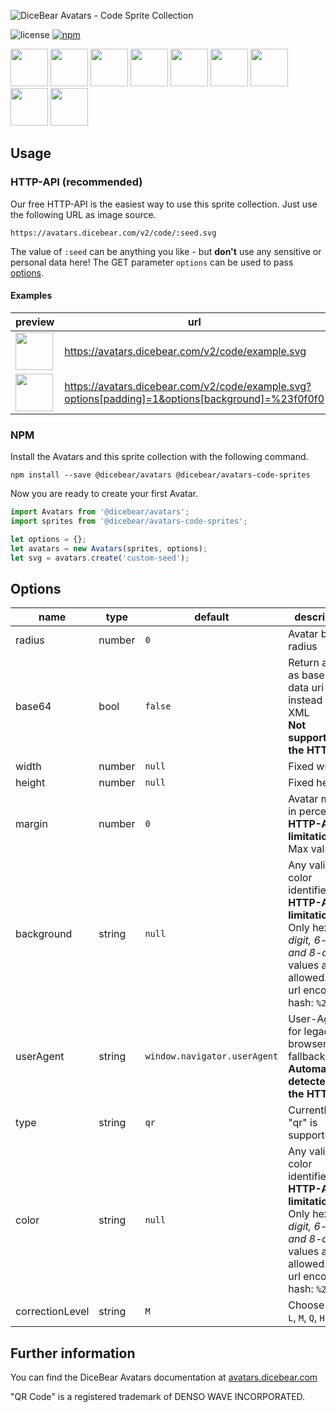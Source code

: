 ![DiceBear Avatars - Code Sprite Collection](https://raw.githubusercontent.com/DiceBear/avatars/master/packages/avatars-code-sprites/banner.svg?sanitize=true)

![license](https://img.shields.io/npm/l/@dicebear/avatars-code-sprites.svg?style=flat-square)
[![npm](https://img.shields.io/npm/v/@dicebear/avatars-code-sprites.svg?style=flat-square)](https://www.npmjs.com/package/@dicebear/avatars-code-sprites)

<p>
    <img src="https://avatars.dicebear.com/v2/code/1.svg" width="60" />
    <img src="https://avatars.dicebear.com/v2/code/2.svg" width="60" />
    <img src="https://avatars.dicebear.com/v2/code/3.svg" width="60" />
    <img src="https://avatars.dicebear.com/v2/code/4.svg" width="60" />
    <img src="https://avatars.dicebear.com/v2/code/5.svg" width="60" />
    <img src="https://avatars.dicebear.com/v2/code/6.svg" width="60" />
    <img src="https://avatars.dicebear.com/v2/code/7.svg" width="60" />
    <img src="https://avatars.dicebear.com/v2/code/8.svg" width="60" />
    <img src="https://avatars.dicebear.com/v2/code/9.svg" width="60" />
</p>

## Usage

### HTTP-API (recommended)

Our free HTTP-API is the easiest way to use this sprite collection. Just use the following URL as image source.

    https://avatars.dicebear.com/v2/code/:seed.svg

The value of `:seed` can be anything you like - but **don't** use any sensitive or personal data here! The GET parameter
`options` can be used to pass [options](#options).

#### Examples

| preview                                                                                                                    | url                                                                                               |
| -------------------------------------------------------------------------------------------------------------------------- | ------------------------------------------------------------------------------------------------- |
| <img src="https://avatars.dicebear.com/v2/code/example.svg" width="60" />                                                  | https://avatars.dicebear.com/v2/code/example.svg                                                  |
| <img src="https://avatars.dicebear.com/v2/code/example.svg?options[padding]=1&options[background]=%23f0f0f0" width="60" /> | https://avatars.dicebear.com/v2/code/example.svg?options[padding]=1&options[background]=%23f0f0f0 |

### NPM

Install the Avatars and this sprite collection with the following command.

    npm install --save @dicebear/avatars @dicebear/avatars-code-sprites

Now you are ready to create your first Avatar.

```js
import Avatars from '@dicebear/avatars';
import sprites from '@dicebear/avatars-code-sprites';

let options = {};
let avatars = new Avatars(sprites, options);
let svg = avatars.create('custom-seed');
```

## Options

| name            | type   | default                      | description                                                                                                                                       |
| --------------- | ------ | ---------------------------- | ------------------------------------------------------------------------------------------------------------------------------------------------- |
| radius          | number | `0`                          | Avatar border radius                                                                                                                              |
| base64          | bool   | `false`                      | Return avatar as base64 data uri instead of XML <br> **Not supported by the HTTP API**                                                            |
| width           | number | `null`                       | Fixed width                                                                                                                                       |
| height          | number | `null`                       | Fixed height                                                                                                                                      |
| margin          | number | `0`                          | Avatar margin in percent<br> **HTTP-API limitation** Max value `25`                                                                               |
| background      | string | `null`                       | Any valid color identifier<br> **HTTP-API limitation** Only hex _(3-digit, 6-digit and 8-digit)_ values are allowed. Use url encoded hash: `%23`. |
| userAgent       | string | `window.navigator.userAgent` | User-Agent for legacy browser fallback<br> **Automatically detected by the HTTP API**                                                             |
| type            | string | `qr`                         | Currently only "qr" is supported                                                                                                                  |
| color           | string | `null`                       | Any valid color identifier<br> **HTTP-API limitation** Only hex _(3-digit, 6-digit and 8-digit)_ values are allowed. Use url encoded hash: `%23`. |
| correctionLevel | string | `M`                          | Choose from `L`, `M`, `Q`, `H`                                                                                                                    |

## Further information

You can find the DiceBear Avatars documentation at [avatars.dicebear.com](https://avatars.dicebear.com)

"QR Code" is a registered trademark of DENSO WAVE INCORPORATED.
